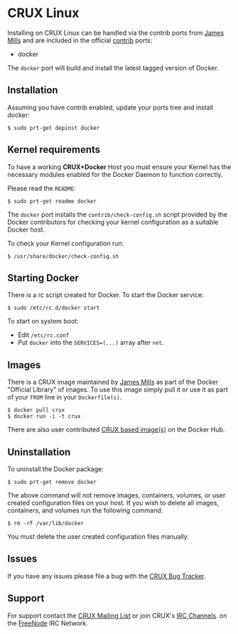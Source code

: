 <!--[metadata]>
+++
aliases = [ "/engine/installation/cruxlinux/"]
title = "Installation on CRUX Linux"
description = "Docker installation on CRUX Linux."
keywords = ["crux linux, Docker, documentation,  installation"]
[menu.main]
parent = "engine_linux"
+++
<![end-metadata]-->

# CRUX Linux

Installing on CRUX Linux can be handled via the contrib ports from
[James Mills](http://prologic.shortcircuit.net.au/) and are included in the
official [contrib](http://crux.nu/portdb/?a=repo&q=contrib) ports:

- docker

The `docker` port will build and install the latest tagged version of Docker.


## Installation

Assuming you have contrib enabled, update your ports tree and install docker:

    $ sudo prt-get depinst docker


## Kernel requirements

To have a working **CRUX+Docker** Host you must ensure your Kernel has
the necessary modules enabled for the Docker Daemon to function correctly.

Please read the `README`:

    $ sudo prt-get readme docker

The `docker` port installs the `contrib/check-config.sh` script
provided by the Docker contributors for checking your kernel
configuration as a suitable Docker host.

To check your Kernel configuration run:

    $ /usr/share/docker/check-config.sh

## Starting Docker

There is a rc script created for Docker. To start the Docker service:

    $ sudo /etc/rc.d/docker start

To start on system boot:

 - Edit `/etc/rc.conf`
 - Put `docker` into the `SERVICES=(...)` array after `net`.

## Images

There is a CRUX image maintained by [James Mills](http://prologic.shortcircuit.net.au/)
as part of the Docker "Official Library" of images. To use this image simply pull it
or use it as part of your `FROM` line in your `Dockerfile(s)`.

    $ docker pull crux
    $ docker run -i -t crux

There are also user contributed [CRUX based image(s)](https://hub.docker.com/_/crux/) on the Docker Hub.


## Uninstallation

To uninstall the Docker package:

    $ sudo prt-get remove docker

The above command will not remove images, containers, volumes, or user created
configuration files on your host. If you wish to delete all images, containers,
and volumes run the following command:

    $ rm -rf /var/lib/docker

You must delete the user created configuration files manually.

## Issues

If you have any issues please file a bug with the
[CRUX Bug Tracker](http://crux.nu/bugs/).

## Support

For support contact the [CRUX Mailing List](http://crux.nu/Main/MailingLists)
or join CRUX's [IRC Channels](http://crux.nu/Main/IrcChannels). on the
[FreeNode](http://freenode.net/) IRC Network.

